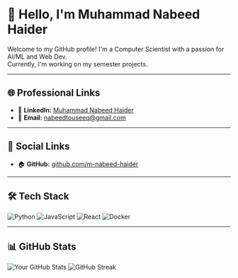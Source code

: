 # 👋 Hello, I'm Muhammad Nabeed Haider

Welcome to my GitHub profile! I'm a Computer Scientist with a passion for AI/ML and Web Dev.  
Currently, I'm working on my semester projects.  

---

## 🌐 Professional Links

- 💼 **LinkedIn:** [Muhammad Nabeed Haider](https://www.linkedin.com/in/muhammad-nabeed-haider-92a371240/)
- 📧 **Email:** nabeedtouseeq@gmail.com

---

## 📣 Social Links

<!--- 🐦 **Twitter/X:** [@yourhandle](https://twitter.com/yourhandle)-->

- 🏠 **GitHub:** [github.com/m-nabeed-haider](https://github.com/m-nabeed-haider)

---

## 🛠️ Tech Stack

![Python](https://img.shields.io/badge/Python-3776AB?style=for-the-badge&logo=python&logoColor=white)
![JavaScript](https://img.shields.io/badge/JavaScript-F7DF1E?style=for-the-badge&logo=javascript&logoColor=black)
![React](https://img.shields.io/badge/React-20232A?style=for-the-badge&logo=react&logoColor=61DAFB)
![Docker](https://img.shields.io/badge/Docker-2496ED?style=for-the-badge&logo=docker&logoColor=white)

---

## 📊 GitHub Stats

![Your GitHub Stats](https://github-readme-stats.vercel.app/api?username=m-nabeed-haider&show_icons=true&theme=dark)
![GitHub Streak](https://github-readme-streak-stats.herokuapp.com/?user=m-nabeed-haider&theme=dark)
